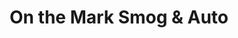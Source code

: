 ---
title: "On the Mark Smog & Auto"
url: /el-cajon/on-the-mark-smog-und-auto/
shop: Autowerkstatt
---